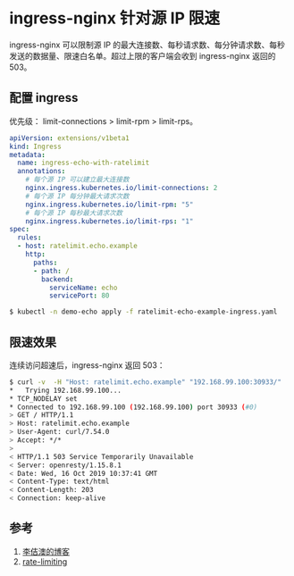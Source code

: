 <!-- toc -->
# ingress-nginx 针对源 IP 限速

ingress-nginx 可以限制源 IP 的最大连接数、每秒请求数、每分钟请求数、每秒发送的数据量、限速白名单。超过上限的客户端会收到 ingress-nginx 返回的 503。

## 配置 ingress

优先级： limit-connections >  limit-rpm > limit-rps。

```yaml
apiVersion: extensions/v1beta1
kind: Ingress
metadata:
  name: ingress-echo-with-ratelimit
  annotations:
    # 每个源 IP 可以建立最大连接数
    nginx.ingress.kubernetes.io/limit-connections: 2
    # 每个源 IP 每分钟最大请求次数
    nginx.ingress.kubernetes.io/limit-rpm: "5"
    # 每个源 IP 每秒最大请求次数
    nginx.ingress.kubernetes.io/limit-rps: "1"
spec:
  rules:
  - host: ratelimit.echo.example
    http:
      paths:
      - path: /
        backend:
          serviceName: echo
          servicePort: 80
```

```sh
$ kubectl -n demo-echo apply -f ratelimit-echo-example-ingress.yaml
```

## 限速效果

连续访问超速后，ingress-nginx 返回 503：

```sh
$ curl -v  -H "Host: ratelimit.echo.example" "192.168.99.100:30933/"
*   Trying 192.168.99.100...
* TCP_NODELAY set
* Connected to 192.168.99.100 (192.168.99.100) port 30933 (#0)
> GET / HTTP/1.1
> Host: ratelimit.echo.example
> User-Agent: curl/7.54.0
> Accept: */*
>
< HTTP/1.1 503 Service Temporarily Unavailable
< Server: openresty/1.15.8.1
< Date: Wed, 16 Oct 2019 10:37:41 GMT
< Content-Type: text/html
< Content-Length: 203
< Connection: keep-alive
```

## 参考

1. [李佶澳的博客][1]
2. [rate-limiting][2]

[1]: https://www.lijiaocn.com "李佶澳的博客"
[2]: https://kubernetes.github.io/ingress-nginx/user-guide/nginx-configuration/annotations/#rate-limiting "rate-limiting"
